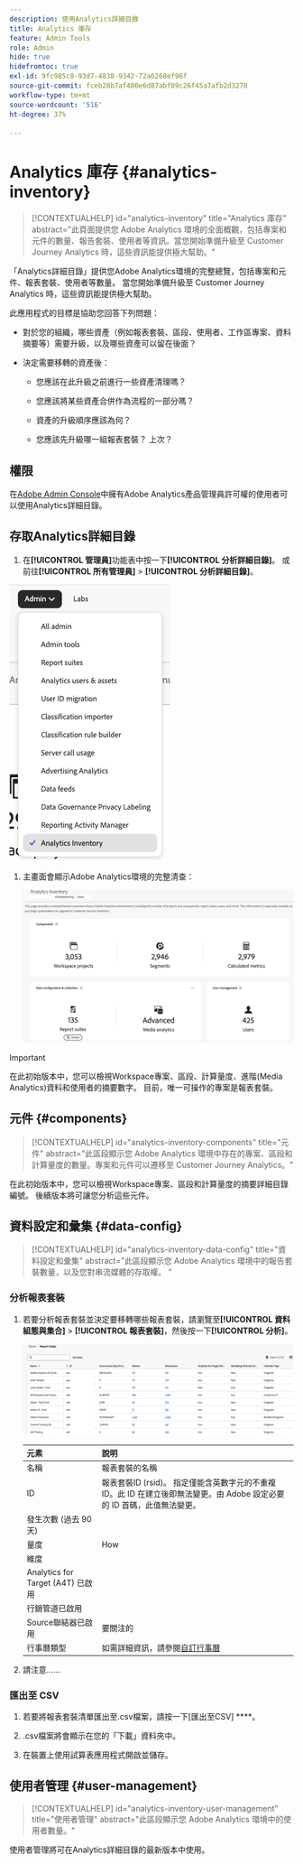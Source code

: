 ```yaml
---
description: 使用Analytics詳細目錄
title: Analytics 庫存
feature: Admin Tools
role: Admin
hide: true
hidefromtoc: true
exl-id: 9fc985c8-93d7-4838-9342-72a6268ef96f
source-git-commit: fceb28b7af480e6d87abf09c26f45a7afb2d3270
workflow-type: tm+mt
source-wordcount: '516'
ht-degree: 37%

---
```


# Analytics 庫存 {#analytics-inventory}

<!-- markdownlint-disable MD034 -->

>[!CONTEXTUALHELP]
>id="analytics-inventory"
>title="Analytics 庫存"
>abstract="此頁面提供您 Adobe Analytics 環境的全面概觀，包括專案和元件的數量、報告套裝、使用者等資訊。當您開始準備升級至 Customer Journey Analytics 時，這些資訊能提供極大幫助。"

<!-- markdownlint-enable MD034 -->

「Analytics詳細目錄」提供您Adobe Analytics環境的完整總覽，包括專案和元件、報表套裝、使用者等數量。 當您開始準備升級至 Customer Journey Analytics 時，這些資訊能提供極大幫助。

此應用程式的目標是協助您回答下列問題：

* 對於您的組織，哪些資產（例如報表套裝、區段、使用者、工作區專案、資料摘要等）需要升級，以及哪些資產可以留在後面？

* 決定需要移轉的資產後：

   * 您應該在此升級之前進行一些資產清理嗎？

   * 您應該將某些資產合併作為流程的一部分嗎？

   * 資產的升級順序應該為何？

   * 您應該先升級哪一組報表套裝？ 上次？

## 權限

在[Adobe Admin Console](https://experienceleague.adobe.com/en/docs/analytics/admin/admin-console/admin-roles-in-analytics)中擁有Adobe Analytics產品管理員許可權的使用者可以使用Analytics詳細目錄。

## 存取Analytics詳細目錄

1. 在&#x200B;**[!UICONTROL 管理員]**&#x200B;功能表中按一下&#x200B;**[!UICONTROL 分析詳細目錄]**。 或前往&#x200B;**[!UICONTROL 所有管理員]** > **[!UICONTROL 分析詳細目錄]**。

![Analytics-Inventory-menu](assets/an-inventory-menu.png)

1. 主畫面會顯示Adobe Analytics環境的完整清查：

   ![主要詳細目錄畫面](assets/an_inventory.png)

>[!IMPORTANT]
>
>   在此初始版本中，您可以檢視Workspace專案、區段、計算量度、進階(Media Analytics)資料和使用者的摘要數字。 目前，唯一可操作的專案是報表套裝。


## 元件 {#components}

<!-- markdownlint-disable MD034 -->

>[!CONTEXTUALHELP]
>id="analytics-inventory-components"
>title="元件"
>abstract="此區段顯示您 Adobe Analytics 環境中存在的專案、區段和計算量度的數量。專案和元件可以遷移至 Customer Journey Analytics。"

<!-- markdownlint-enable MD034 -->

在此初始版本中，您可以檢視Workspace專案、區段和計算量度的摘要詳細目錄編號。 後續版本將可讓您分析這些元件。

## 資料設定和彙集 {#data-config}

<!-- markdownlint-disable MD034 -->

>[!CONTEXTUALHELP]
>id="analytics-inventory-data-config"
>title="資料設定和彙集"
>abstract="此區段顯示您 Adobe Analytics 環境中的報告套裝數量，以及您對串流媒體的存取權。 "

<!-- markdownlint-enable MD034 -->

### 分析報表套裝

1. 若要分析報表套裝並決定要移轉哪些報表套裝，請瀏覽至&#x200B;**[!UICONTROL 資料組態與集合]** > **[!UICONTROL 報表套裝]**，然後按一下&#x200B;**[!UICONTROL 分析]**。

   ![報告套裝清單](assets/an_inv_rs.png)

   | 元素 | 說明 |
   | --- | --- |
   | 名稱 | 報表套裝的名稱 |
   | ID | 報表套裝ID (rsid)。 指定僅能含英數字元的不重複 ID。此 ID 在建立後即無法變更。由 Adobe 設定必要的 ID 首碼，此值無法變更。 |
   | 發生次數 (過去 90 天) |  |
   | 量度 | How |
   | 維度 |  |
   | Analytics for Target (A4T) 已啟用 |  |
   | 行銷管道已啟用 |  |
   | Source聯結器已啟用 | 要關注的 |
   | 行事曆類型 | 如需詳細資訊，請參閱[自訂行事曆](https://experienceleague.adobe.com/en/docs/analytics/admin/admin-tools/manage-report-suites/edit-report-suite/report-suite-general/custom-calendar#) |

1. 請注意……

### 匯出至 CSV

1. 若要將報表套裝清單匯出至.csv檔案，請按一下[匯出至CSV] ****。

1. .csv檔案將會顯示在您的「下載」資料夾中。

1. 在裝置上使用試算表應用程式開啟並儲存。


## 使用者管理 {#user-management}

<!-- markdownlint-disable MD034 -->

>[!CONTEXTUALHELP]
>id="analytics-inventory-user-management"
>title="使用者管理"
>abstract="此區段顯示您 Adobe Analytics 環境中的使用者數量。"

<!-- markdownlint-enable MD034 -->

使用者管理將可在Analytics詳細目錄的最新版本中使用。